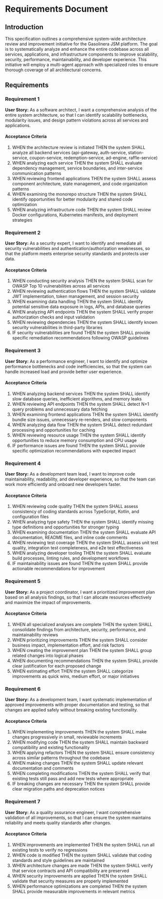 # Requirements Document

## Introduction

This specification outlines a comprehensive system-wide architecture review and improvement initiative for the Gasolinera JSM platform. The goal is to systematically analyze and enhance the entire codebase across all services, applications, and infrastructure components to improve scalability, security, performance, maintainability, and developer experience. This initiative will employ a multi-agent approach with specialized roles to ensure thorough coverage of all architectural concerns.

## Requirements

### Requirement 1

**User Story:** As a software architect, I want a comprehensive analysis of the entire system architecture, so that I can identify scalability bottlenecks, modularity issues, and design pattern violations across all services and applications.

#### Acceptance Criteria

1. WHEN the architecture review is initiated THEN the system SHALL analyze all backend services (api-gateway, auth-service, station-service, coupon-service, redemption-service, ad-engine, raffle-service)
2. WHEN analyzing each service THEN the system SHALL evaluate dependency management, service boundaries, and inter-service communication patterns
3. WHEN reviewing frontend applications THEN the system SHALL assess component architecture, state management, and code organization patterns
4. WHEN examining the monorepo structure THEN the system SHALL identify opportunities for better modularity and shared code optimization
5. WHEN analyzing infrastructure code THEN the system SHALL review Docker configurations, Kubernetes manifests, and deployment strategies

### Requirement 2

**User Story:** As a security expert, I want to identify and remediate all security vulnerabilities and authentication/authorization weaknesses, so that the platform meets enterprise security standards and protects user data.

#### Acceptance Criteria

1. WHEN conducting security analysis THEN the system SHALL scan for OWASP Top 10 vulnerabilities across all services
2. WHEN reviewing authentication flows THEN the system SHALL validate JWT implementation, token management, and session security
3. WHEN examining data handling THEN the system SHALL identify potential sensitive data exposure in logs, APIs, and database queries
4. WHEN analyzing API endpoints THEN the system SHALL verify proper authorization checks and input validation
5. WHEN reviewing dependencies THEN the system SHALL identify known security vulnerabilities in third-party libraries
6. IF security vulnerabilities are found THEN the system SHALL provide specific remediation recommendations following OWASP guidelines

### Requirement 3

**User Story:** As a performance engineer, I want to identify and optimize performance bottlenecks and code inefficiencies, so that the system can handle increased load and provide better user experience.

#### Acceptance Criteria

1. WHEN analyzing backend services THEN the system SHALL identify slow database queries, inefficient algorithms, and memory leaks
2. WHEN reviewing API endpoints THEN the system SHALL detect N+1 query problems and unnecessary data fetching
3. WHEN examining frontend applications THEN the system SHALL identify bundle size issues, unnecessary re-renders, and slow components
4. WHEN analyzing data flow THEN the system SHALL detect redundant processing and opportunities for caching
5. WHEN reviewing resource usage THEN the system SHALL identify opportunities to reduce memory consumption and CPU usage
6. IF performance issues are found THEN the system SHALL provide specific optimization recommendations with expected impact

### Requirement 4

**User Story:** As a development team lead, I want to improve code maintainability, readability, and developer experience, so that the team can work more efficiently and onboard new developers faster.

#### Acceptance Criteria

1. WHEN reviewing code quality THEN the system SHALL assess consistency of coding standards across TypeScript, Kotlin, and configuration files
2. WHEN analyzing type safety THEN the system SHALL identify missing type definitions and opportunities for stronger typing
3. WHEN examining documentation THEN the system SHALL evaluate API documentation, README files, and inline code comments
4. WHEN reviewing test coverage THEN the system SHALL assess unit test quality, integration test completeness, and e2e test effectiveness
5. WHEN analyzing developer tooling THEN the system SHALL evaluate build processes, linting rules, and development workflows
6. IF maintainability issues are found THEN the system SHALL provide actionable recommendations for improvement

### Requirement 5

**User Story:** As a project coordinator, I want a prioritized improvement plan based on all analysis findings, so that I can allocate resources effectively and maximize the impact of improvements.

#### Acceptance Criteria

1. WHEN all specialized analyses are complete THEN the system SHALL consolidate findings from architecture, security, performance, and maintainability reviews
2. WHEN prioritizing improvements THEN the system SHALL consider business impact, implementation effort, and risk factors
3. WHEN creating the improvement plan THEN the system SHALL group related changes into logical phases
4. WHEN documenting recommendations THEN the system SHALL provide clear justification for each proposed change
5. WHEN estimating effort THEN the system SHALL categorize improvements as quick wins, medium effort, or major initiatives

### Requirement 6

**User Story:** As a development team, I want systematic implementation of approved improvements with proper documentation and testing, so that changes are applied safely without breaking existing functionality.

#### Acceptance Criteria

1. WHEN implementing improvements THEN the system SHALL make changes progressively in small, reviewable increments
2. WHEN modifying code THEN the system SHALL maintain backward compatibility and existing functionality
3. WHEN applying refactors THEN the system SHALL ensure consistency across similar patterns throughout the codebase
4. WHEN making changes THEN the system SHALL update relevant documentation and comments
5. WHEN completing modifications THEN the system SHALL verify that existing tests still pass and add new tests where appropriate
6. IF breaking changes are necessary THEN the system SHALL provide clear migration paths and deprecation notices

### Requirement 7

**User Story:** As a quality assurance engineer, I want comprehensive validation of all improvements, so that I can ensure the system maintains reliability and meets quality standards after changes.

#### Acceptance Criteria

1. WHEN improvements are implemented THEN the system SHALL run all existing tests to verify no regressions
2. WHEN code is modified THEN the system SHALL validate that coding standards and style guidelines are maintained
3. WHEN architecture changes are made THEN the system SHALL verify that service contracts and API compatibility are preserved
4. WHEN security improvements are applied THEN the system SHALL validate that security measures are properly implemented
5. WHEN performance optimizations are completed THEN the system SHALL provide measurable improvements in relevant metrics
